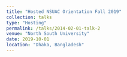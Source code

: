 ```yaml
---
title: "Hosted NSUAC Orientation Fall 2019"
collection: talks
type: "Hosting"
permalink: /talks/2014-02-01-talk-2
venue: "North South University"
date: 2019-10-01
location: "Dhaka, Bangladesh"
---
```


